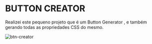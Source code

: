 # BUTTON CREATOR

Realizei este pequeno projeto que é um Button Generator , e também gerando todas as propriedades CSS do mesmo.

![btn-creator](https://user-images.githubusercontent.com/67346737/107457707-4d564100-6b31-11eb-85f6-43aafd00c2dd.JPG)



